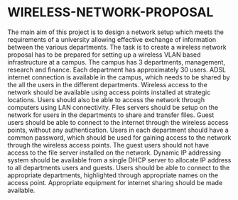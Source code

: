 # WIRELESS-NETWORK-PROPOSAL
The main aim of this project is to design a network setup which meets the requirements of a university allowing effective exchange of information between the various  departments.
The task is to create a wireless network proposal has to be prepared for setting up a 
wireless VLAN based infrastructure at a campus. The campus has 3 departments, 
management, research and finance.
Each department has approximately 30 users. ADSL internet connection is available in 
the campus, which needs to be shared by the all the users in the different departments. 
Wireless access to the network should be available using access points installed at 
strategic locations.
Users should also be able to access the network through computers using LAN 
connectivity. Files servers should be setup on the network for users in the departments to 
share and transfer files. Guest users should be able to connect to the internet through the 
wireless access points, without any authentication. Users in each department should have 
a common password, which should be used for gaining access to the network through the 
wireless access points. The guest users should not have access to the file server installed 
on the network. Dynamic IP addressing system should be available from a single DHCP 
server to allocate IP address to all departments users and guests. Users should be able to 
connect to the appropriate departments, highlighted through appropriate names on the 
access point. Appropriate equipment for internet sharing should be made available.
